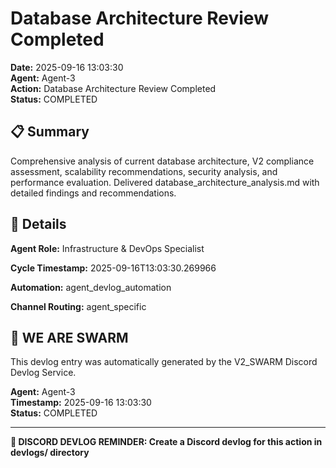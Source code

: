 # Database Architecture Review Completed

**Date:** 2025-09-16 13:03:30  
**Agent:** Agent-3  
**Action:** Database Architecture Review Completed  
**Status:** COMPLETED

## 📋 Summary

Comprehensive analysis of current database architecture, V2 compliance assessment, scalability recommendations, security analysis, and performance evaluation. Delivered database_architecture_analysis.md with detailed findings and recommendations.

## 🎯 Details

**Agent Role:** Infrastructure & DevOps Specialist

**Cycle Timestamp:** 2025-09-16T13:03:30.269966

**Automation:** agent_devlog_automation

**Channel Routing:** agent_specific

## 🐝 WE ARE SWARM

This devlog entry was automatically generated by the V2_SWARM Discord Devlog Service.

**Agent:** Agent-3  
**Timestamp:** 2025-09-16 13:03:30  
**Status:** COMPLETED

---

**📝 DISCORD DEVLOG REMINDER: Create a Discord devlog for this action in devlogs/ directory**
